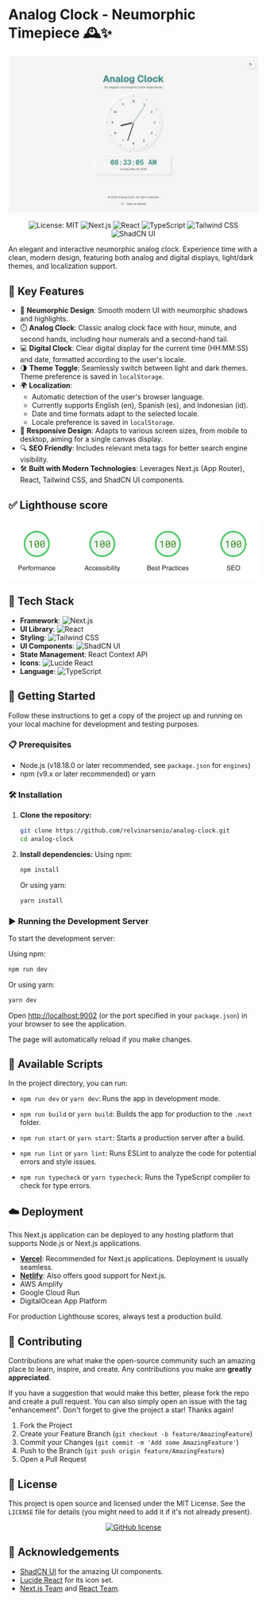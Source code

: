 
# Analog Clock - Neumorphic Timepiece 🕰️✨

[![Analog Clock Preview](screenshots/preview.png)](https://analog-clock.noteapp.icu) <!-- Replace with your preview image and live URL -->

<p align="center">
  <img src="https://img.shields.io/badge/License-MIT-blue.svg" alt="License: MIT"/>
  <img src="https://img.shields.io/badge/Next.js-15.x-black?logo=next.js&logoColor=white" alt="Next.js"/>
  <img src="https://img.shields.io/badge/React-18.x-20232A?logo=react&logoColor=61DAFB" alt="React"/>
  <img src="https://img.shields.io/badge/TypeScript-5.x-007ACC?logo=typescript&logoColor=white" alt="TypeScript"/>
  <img src="https://img.shields.io/badge/Tailwind_CSS-3.x-06B6D4?logo=tailwindcss&logoColor=white" alt="Tailwind CSS"/>
  <img src="https://img.shields.io/badge/ShadCN_UI-Ready-black" alt="ShadCN UI"/>
</p>

An elegant and interactive neumorphic analog clock. Experience time with a clean, modern design, featuring both analog and digital displays, light/dark themes, and localization support.

## 🌟 Key Features

*   🎨 **Neumorphic Design**: Smooth modern UI with neumorphic shadows and highlights.
*   ⏱️ **Analog Clock**: Classic analog clock face with hour, minute, and second hands, including hour numerals and a second-hand tail.
*   💻 **Digital Clock**: Clear digital display for the current time (HH:MM:SS) and date, formatted according to the user's locale.
*   🌗 **Theme Toggle**: Seamlessly switch between light and dark themes. Theme preference is saved in `localStorage`.
*   🌍 **Localization**:
    *   Automatic detection of the user's browser language.
    *   Currently supports English (en), Spanish (es), and Indonesian (id).
    *   Date and time formats adapt to the selected locale.
    *   Locale preference is saved in `localStorage`.
*   📱 **Responsive Design**: Adapts to various screen sizes, from mobile to desktop, aiming for a single canvas display.
*   🔍 **SEO Friendly**: Includes relevant meta tags for better search engine visibility.
*   🛠️ **Built with Modern Technologies**: Leverages Next.js (App Router), React, Tailwind CSS, and ShadCN UI components.

## ✅ Lighthouse score

[![lighthouse-score](screenshots/lighthouse-score.png)](https://pagespeed.web.dev/analysis/https-clock-noteapp-icu/i1fe26154e?form_factor=desktop&hl=en)

## 🚀 Tech Stack

*   **Framework**: <img src="https://img.shields.io/badge/Next.js-000000?style=for-the-badge&logo=nextdotjs&logoColor=white" alt="Next.js"/>
*   **UI Library**: <img src="https://img.shields.io/badge/React-20232A?style=for-the-badge&logo=react&logoColor=61DAFB" alt="React"/>
*   **Styling**: <img src="https://img.shields.io/badge/Tailwind_CSS-06B6D4?style=for-the-badge&logo=tailwind-css&logoColor=white" alt="Tailwind CSS"/>
*   **UI Components**: <img src="https://img.shields.io/badge/ShadCN_UI-Customizable-black" alt="ShadCN UI"/>
*   **State Management**: React Context API
*   **Icons**: <img src="https://img.shields.io/badge/Lucide_React-4B5563?style=for-the-badge&logo=lucide&logoColor=white" alt="Lucide React"/>
*   **Language**: <img src="https://img.shields.io/badge/TypeScript-007ACC?style=for-the-badge&logo=typescript&logoColor=white" alt="TypeScript"/>

## 🏁 Getting Started

Follow these instructions to get a copy of the project up and running on your local machine for development and testing purposes.

### 📋 Prerequisites

*   Node.js (v18.18.0 or later recommended, see `package.json` for `engines`)
*   npm (v9.x or later recommended) or yarn

### 🛠️ Installation

1.  **Clone the repository:**
    ```bash
    git clone https://github.com/relvinarsenio/analog-clock.git
    cd analog-clock
    ```

2.  **Install dependencies:**
    Using npm:
    ```bash
    npm install
    ```
    Or using yarn:
    ```bash
    yarn install
    ```

### ▶️ Running the Development Server

To start the development server:

Using npm:
```bash
npm run dev
```
Or using yarn:
```bash
yarn dev
```
Open [http://localhost:9002](http://localhost:9002) (or the port specified in your `package.json`) in your browser to see the application.

The page will automatically reload if you make changes.

## 📜 Available Scripts

In the project directory, you can run:

*   `npm run dev` or `yarn dev`:
    Runs the app in development mode.

*   `npm run build` or `yarn build`:
    Builds the app for production to the `.next` folder.

*   `npm run start` or `yarn start`:
    Starts a production server after a build.

*   `npm run lint` or `yarn lint`:
    Runs ESLint to analyze the code for potential errors and style issues.

*   `npm run typecheck` or `yarn typecheck`:
    Runs the TypeScript compiler to check for type errors.

## ☁️ Deployment

This Next.js application can be deployed to any hosting platform that supports Node.js or Next.js applications.

*   **[Vercel](https://vercel.com/)**: Recommended for Next.js applications. Deployment is usually seamless.
*   **[Netlify](https://www.netlify.com/)**: Also offers good support for Next.js.
*   AWS Amplify
*   Google Cloud Run
*   DigitalOcean App Platform

For production Lighthouse scores, always test a production build.

## 🤝 Contributing

Contributions are what make the open-source community such an amazing place to learn, inspire, and create. Any contributions you make are **greatly appreciated**.

If you have a suggestion that would make this better, please fork the repo and create a pull request. You can also simply open an issue with the tag "enhancement".
Don't forget to give the project a star! Thanks again!

1.  Fork the Project
2.  Create your Feature Branch (`git checkout -b feature/AmazingFeature`)
3.  Commit your Changes (`git commit -m 'Add some AmazingFeature'`)
4.  Push to the Branch (`git push origin feature/AmazingFeature`)
5.  Open a Pull Request

## 📄 License

This project is open source and licensed under the MIT License. See the `LICENSE` file for details (you might need to add it if it's not already present).

<p align="center">
  <a href="https://github.com/relvinarsenio/analog-clock/blob/main/LICENSE">
    <img src="https://img.shields.io/github/license/relvinarsenio/analog-clock?style=for-the-badge" alt="GitHub license"/>
  </a>
</p>

## 🙏 Acknowledgements

*   [ShadCN UI](https://ui.shadcn.com/) for the amazing UI components.
*   [Lucide React](https://lucide.dev/) for its icon set.
*   [Next.js Team](https://nextjs.org/) and [React Team](https://reactjs.org/).


